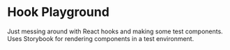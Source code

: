 # Hook Playground

Just messing around with React hooks and making some test components. Uses Storybook for rendering components in a test environment. 
